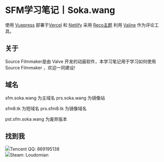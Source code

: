 # SFM学习笔记丨Soka.wang
使用 [Vuepress](https://github.com/vuejs/vuepress) 部署于[Vercel](https://vercel.com/) 和 [Netlify](https://app.netlify.com/) 采用 [Reco主题](https://github.com/vuepress-reco/) 利用 [Valine](https://valine.js.org/) 作为评论工具。

## 关于

Source Filmmaker是由 Valve 开发的动画软件，本学习笔记用于学习如何使用 Source Filmmaker ，欢迎一同建设!

## 域名

sfm.soka.wang 为主域名
prs.soka.wang 为镜像站

sfm8.tk 为短域名
prs.sfm8.tk 为镜像域名

pst.sfm.soka.wang 为废弃版本


## 找到我

<div align=left><img src="https://www.easyicon.net/api/resizeApi.php?id=1188698&size=24"/>Tencent QQ: 869195138</div>

<div align=left><img src="https://www.easyicon.net/api/resizeApi.php?id=1076543&size=24"/>Steam: Loudomian</div>
